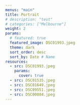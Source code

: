 ```yaml
---
menus: "main"
title: Portrait
# description: "test"
# categories: ["Melbourne"]
weight: 2
params:
  # featured: true
  featured_image: DSC01993.jpeg
  theme: dark
  sort_order: desc
  sort_by: Date # Name 
resources:
  - src: DSC01993.jpeg
    params:
      cover: true
  - src: DSC01535.jpeg
  - src: DSC01649.jpeg
  - src: DSC09551.jpeg
  - src: DSC00084.jpeg
---
```


